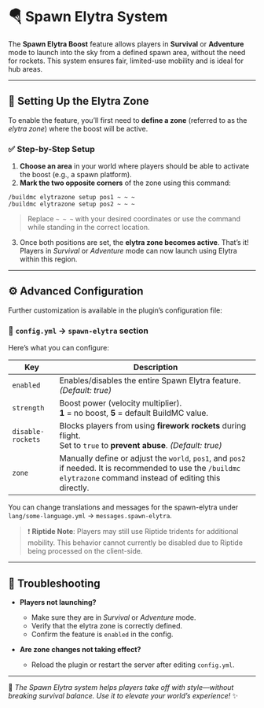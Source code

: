 # 🪂 Spawn Elytra System

The **Spawn Elytra Boost** feature allows players in **Survival** or **Adventure** mode to launch into the sky from a defined spawn area, without the need for rockets. This system ensures fair, limited-use mobility and is ideal for hub areas.

---

## 📍 Setting Up the Elytra Zone

To enable the feature, you’ll first need to **define a zone** (referred to as the *elytra zone*) where the boost will be active.

### ✅ Step-by-Step Setup

1. **Choose an area** in your world where players should be able to activate the boost (e.g., a spawn platform).
2. **Mark the two opposite corners** of the zone using this command:

```plaintext
/buildmc elytrazone setup pos1 ~ ~ ~
/buildmc elytrazone setup pos2 ~ ~ ~
```

> Replace `~ ~ ~` with your desired coordinates or use the command while standing in the correct location.

3. Once both positions are set, the **elytra zone becomes active**. That’s it! Players in *Survival* or *Adventure* mode can now launch using Elytra within this region.

---

## ⚙️ Advanced Configuration

Further customization is available in the plugin’s configuration file:

### 📄 `config.yml` → `spawn-elytra` section

Here’s what you can configure:

| Key                 | Description                                                                                                                                                       |
|---------------------|-------------------------------------------------------------------------------------------------------------------------------------------------------------------|
| `enabled`           | Enables/disables the entire Spawn Elytra feature. *(Default: true)*                                                                                               |
| `strength`          | Boost power (velocity multiplier). <br>**1** = no boost, **5** = default BuildMC value.                                                                           |
| `disable-rockets`   | Blocks players from using **firework rockets** during flight. <br>Set to `true` to **prevent abuse**. *(Default: true)*                                           |
| `zone`              | Manually define or adjust the `world`, `pos1`, and `pos2` if needed. It is recommended to use the `/buildmc elytrazone` command instead of editing this directly. |

You can change translations and messages for the spawn-elytra under `lang/some-language.yml` → `messages.spawn-elytra`.


> ❗ **Riptide Note**: Players may still use Riptide tridents for additional mobility. This behavior cannot currently be disabled due to Riptide being processed on the client-side.

---

## 🧪 Troubleshooting

* **Players not launching?**

    * Make sure they are in *Survival* or *Adventure* mode.
    * Verify that the elytra zone is correctly defined.
    * Confirm the feature is `enabled` in the config.

* **Are zone changes not taking effect?**

    * Reload the plugin or restart the server after editing `config.yml`.

---

🧱 *The Spawn Elytra system helps players take off with style—without breaking survival balance. Use it to elevate your world’s experience!* ✨
